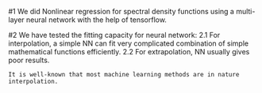 #1 We did Nonlinear regression for spectral density functions using a multi-layer neural 
network with the help of tensorflow.

#2 We have tested the fitting capacity for neural network: 
	2.1 For interpolation, a simple NN can fit very complicated combination of simple 
	    mathematical functions efficiently.
	2.2 For extrapolation, NN usually gives poor results. 

	It is well-known that most machine learning methods are in nature interpolation.

